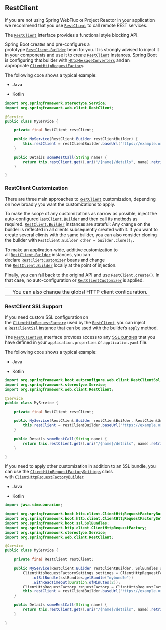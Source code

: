 ## RestClient

If you are not using Spring WebFlux or Project Reactor in your application we recommend that you use [`RestClient`](https://docs.spring.io/spring-framework/docs/6.2.x/javadoc-api/org/springframework/web/client/RestClient.html) to call remote REST services.

The [`RestClient`](https://docs.spring.io/spring-framework/docs/6.2.x/javadoc-api/org/springframework/web/client/RestClient.html) interface provides a functional style blocking API.

Spring Boot creates and pre-configures a prototype [`RestClient.Builder`](https://docs.spring.io/spring-framework/docs/6.2.x/javadoc-api/org/springframework/web/client/RestClient.Builder.html) bean for you. It is strongly advised to inject it in your components and use it to create [`RestClient`](https://docs.spring.io/spring-framework/docs/6.2.x/javadoc-api/org/springframework/web/client/RestClient.html) instances. Spring Boot is configuring that builder with [`HttpMessageConverters`](https://docs.spring.io/spring-boot/3.4.6-SNAPSHOT/api/java/org/springframework/boot/autoconfigure/http/HttpMessageConverters.html) and an appropriate [`ClientHttpRequestFactory`](https://docs.spring.io/spring-framework/docs/6.2.x/javadoc-api/org/springframework/http/client/ClientHttpRequestFactory.html).

The following code shows a typical example:

- Java
    
- Kotlin
    

```java
import org.springframework.stereotype.Service;
import org.springframework.web.client.RestClient;

@Service
public class MyService {

	private final RestClient restClient;

	public MyService(RestClient.Builder restClientBuilder) {
		this.restClient = restClientBuilder.baseUrl("https://example.org").build();
	}

	public Details someRestCall(String name) {
		return this.restClient.get().uri("/{name}/details", name).retrieve().body(Details.class);
	}

}
```

### [](https://docs.spring.io/spring-boot/3.4-SNAPSHOT/reference/io/rest-client.html#io.rest-client.restclient.customization)RestClient Customization

There are three main approaches to [`RestClient`](https://docs.spring.io/spring-framework/docs/6.2.x/javadoc-api/org/springframework/web/client/RestClient.html) customization, depending on how broadly you want the customizations to apply.

To make the scope of any customizations as narrow as possible, inject the auto-configured [`RestClient.Builder`](https://docs.spring.io/spring-framework/docs/6.2.x/javadoc-api/org/springframework/web/client/RestClient.Builder.html) and then call its methods as required. [`RestClient.Builder`](https://docs.spring.io/spring-framework/docs/6.2.x/javadoc-api/org/springframework/web/client/RestClient.Builder.html) instances are stateful: Any change on the builder is reflected in all clients subsequently created with it. If you want to create several clients with the same builder, you can also consider cloning the builder with `RestClient.Builder other = builder.clone();`.

To make an application-wide, additive customization to all [`RestClient.Builder`](https://docs.spring.io/spring-framework/docs/6.2.x/javadoc-api/org/springframework/web/client/RestClient.Builder.html) instances, you can declare [`RestClientCustomizer`](https://docs.spring.io/spring-boot/3.4.6-SNAPSHOT/api/java/org/springframework/boot/web/client/RestClientCustomizer.html) beans and change the [`RestClient.Builder`](https://docs.spring.io/spring-framework/docs/6.2.x/javadoc-api/org/springframework/web/client/RestClient.Builder.html) locally at the point of injection.

Finally, you can fall back to the original API and use `RestClient.create()`. In that case, no auto-configuration or [`RestClientCustomizer`](https://docs.spring.io/spring-boot/3.4.6-SNAPSHOT/api/java/org/springframework/boot/web/client/RestClientCustomizer.html) is applied.

|   |   |
|---|---|
||You can also change the [global HTTP client configuration](https://docs.spring.io/spring-boot/3.4-SNAPSHOT/reference/io/rest-client.html#io.rest-client.clienthttprequestfactory.configuration).|

### [](https://docs.spring.io/spring-boot/3.4-SNAPSHOT/reference/io/rest-client.html#io.rest-client.restclient.ssl)RestClient SSL Support

If you need custom SSL configuration on the [`ClientHttpRequestFactory`](https://docs.spring.io/spring-framework/docs/6.2.x/javadoc-api/org/springframework/http/client/ClientHttpRequestFactory.html) used by the [`RestClient`](https://docs.spring.io/spring-framework/docs/6.2.x/javadoc-api/org/springframework/web/client/RestClient.html), you can inject a [`RestClientSsl`](https://docs.spring.io/spring-boot/3.4.6-SNAPSHOT/api/java/org/springframework/boot/autoconfigure/web/client/RestClientSsl.html) instance that can be used with the builder’s `apply` method.

The [`RestClientSsl`](https://docs.spring.io/spring-boot/3.4.6-SNAPSHOT/api/java/org/springframework/boot/autoconfigure/web/client/RestClientSsl.html) interface provides access to any [SSL bundles](https://docs.spring.io/spring-boot/3.4-SNAPSHOT/reference/features/ssl.html#features.ssl.bundles) that you have defined in your `application.properties` or `application.yaml` file.

The following code shows a typical example:

- Java
    
- Kotlin
    

```java
import org.springframework.boot.autoconfigure.web.client.RestClientSsl;
import org.springframework.stereotype.Service;
import org.springframework.web.client.RestClient;

@Service
public class MyService {

	private final RestClient restClient;

	public MyService(RestClient.Builder restClientBuilder, RestClientSsl ssl) {
		this.restClient = restClientBuilder.baseUrl("https://example.org").apply(ssl.fromBundle("mybundle")).build();
	}

	public Details someRestCall(String name) {
		return this.restClient.get().uri("/{name}/details", name).retrieve().body(Details.class);
	}

}
```

If you need to apply other customization in addition to an SSL bundle, you can use the [`ClientHttpRequestFactorySettings`](https://docs.spring.io/spring-boot/3.4.6-SNAPSHOT/api/java/org/springframework/boot/http/client/ClientHttpRequestFactorySettings.html) class with [`ClientHttpRequestFactoryBuilder`](https://docs.spring.io/spring-boot/3.4.6-SNAPSHOT/api/java/org/springframework/boot/http/client/ClientHttpRequestFactoryBuilder.html):

- Java
    
- Kotlin
    

```java
import java.time.Duration;

import org.springframework.boot.http.client.ClientHttpRequestFactoryBuilder;
import org.springframework.boot.http.client.ClientHttpRequestFactorySettings;
import org.springframework.boot.ssl.SslBundles;
import org.springframework.http.client.ClientHttpRequestFactory;
import org.springframework.stereotype.Service;
import org.springframework.web.client.RestClient;

@Service
public class MyService {

	private final RestClient restClient;

	public MyService(RestClient.Builder restClientBuilder, SslBundles sslBundles) {
		ClientHttpRequestFactorySettings settings = ClientHttpRequestFactorySettings
			.ofSslBundle(sslBundles.getBundle("mybundle"))
			.withReadTimeout(Duration.ofMinutes(2));
		ClientHttpRequestFactory requestFactory = ClientHttpRequestFactoryBuilder.detect().build(settings);
		this.restClient = restClientBuilder.baseUrl("https://example.org").requestFactory(requestFactory).build();
	}

	public Details someRestCall(String name) {
		return this.restClient.get().uri("/{name}/details", name).retrieve().body(Details.class);
	}

}
```
